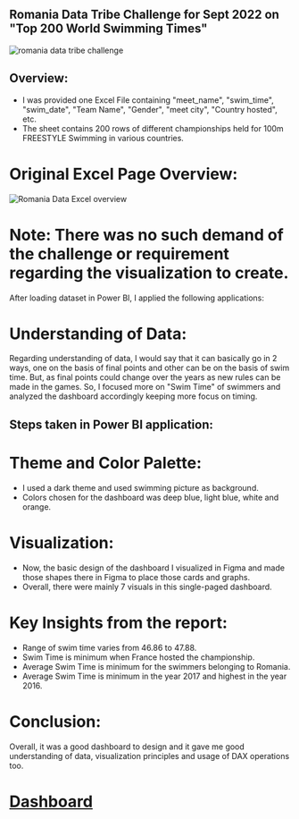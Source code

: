 ## Romania Data Tribe Challenge for Sept 2022 on "Top 200 World Swimming Times"

![romania data tribe challenge](https://user-images.githubusercontent.com/72240938/189892343-fc4cd4f6-9ac4-43bd-8930-b672341e984b.jpg)

## Overview:

* I was provided one Excel File containing "meet_name", "swim_time", "swim_date", "Team Name", "Gender", "meet city", "Country hosted",  etc.
* The sheet contains 200 rows of different championships held for 100m FREESTYLE Swimming in various countries.

# Original Excel Page Overview:

![Romania Data Excel overview](https://user-images.githubusercontent.com/72240938/189893447-b5ecf784-cd37-46eb-950f-59f25e18f8c0.png)

# Note: There was no such demand of the challenge or requirement regarding the visualization to create.

After loading dataset in Power BI, I applied the following applications:

# Understanding of Data:
Regarding understanding of data, I would say that it can basically go in 2 ways, one on the basis of final points and other can be on the basis of swim time. 
But, as final points could change over the years as new rules can be made in the games. 
So, I focused more on "Swim Time" of swimmers and analyzed the dashboard accordingly keeping more focus on timing.

## Steps taken in Power BI application:

# Theme and Color Palette:
* I used a dark theme and used swimming picture as background.
* Colors chosen for the dashboard was deep blue, light blue, white and orange.

# Visualization:
* Now, the basic design of the dashboard I visualized in Figma and made those shapes there in Figma to place those cards and graphs.
* Overall, there were mainly 7 visuals in this single-paged dashboard.

# Key Insights from the report:
* Range of swim time varies from 46.86 to 47.88.
* Swim Time is minimum when France hosted the championship.
* Average Swim Time is minimum for the swimmers belonging to Romania.
* Average Swim Time is minimum in the year 2017 and highest in the year 2016.

# Conclusion:
Overall, it was a good dashboard to design and it gave me good understanding of data, visualization principles and usage of DAX operations too.

# [Dashboard](https://lnkd.in/dhnCmzpX)




